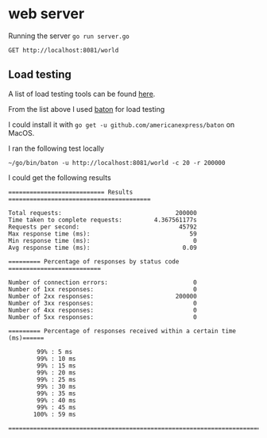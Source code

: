 # web server

Running the server `go run server.go`

`GET http://localhost:8081/world`

## Load testing

A list of load testing tools can be found [here](https://gist.github.com/denji/8333630).

From the list above I used [baton](https://github.com/americanexpress/baton) for load testing

I could install it with `go get -u github.com/americanexpress/baton` on MacOS.

I ran the following test locally

```
~/go/bin/baton -u http://localhost:8081/world -c 20 -r 200000
```

I could get the following results

```
=========================== Results ========================================

Total requests:                                200000
Time taken to complete requests:         4.367561177s
Requests per second:                            45792
Max response time (ms):                            59
Min response time (ms):                             0
Avg response time (ms):                          0.09

========= Percentage of responses by status code ==========================

Number of connection errors:                        0
Number of 1xx responses:                            0
Number of 2xx responses:                       200000
Number of 3xx responses:                            0
Number of 4xx responses:                            0
Number of 5xx responses:                            0

========= Percentage of responses received within a certain time (ms)======

        99% : 5 ms
        99% : 10 ms
        99% : 15 ms
        99% : 20 ms
        99% : 25 ms
        99% : 30 ms
        99% : 35 ms
        99% : 40 ms
        99% : 45 ms
       100% : 59 ms

===========================================================================
```
